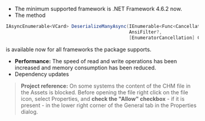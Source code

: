 - The minimum supported framework is .NET Framework 4.6.2 now.
- The method
```csharp
IAsyncEnumerable<VCard> DeserializeManyAsync(IEnumerable<Func<CancellationToken, Task<Stream>>?>,
                                             AnsiFilter?,
                                             [EnumeratorCancellation] CancellationToken)
```
is available now for all frameworks the package supports.
- **Performance:** The speed of read and write operations has been increased and memory consumption has been reduced.
- Dependency updates
&nbsp;
>**Project reference:** On some systems the content of the CHM file in the Assets is blocked. Before opening the file right click on the file icon, select Properties, and **check the "Allow" checkbox** - if it is present - in the lower right corner of the General tab in the Properties dialog.